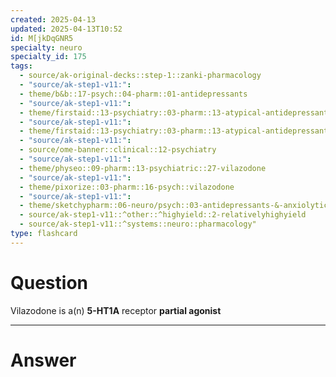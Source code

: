 ```yaml
---
created: 2025-04-13
updated: 2025-04-13T10:52
id: M[jkDqGNR5
specialty: neuro
specialty_id: 175
tags:
  - source/ak-original-decks::step-1::zanki-pharmacology
  - "source/ak-step1-v11:": 
  - theme/b&b::17-psych::04-pharm::01-antidepressants
  - "source/ak-step1-v11:": 
  - theme/firstaid::13-psychiatry::03-pharm::13-atypical-antidepressants
  - "source/ak-step1-v11:": 
  - theme/firstaid::13-psychiatry::03-pharm::13-atypical-antidepressants::vilazodone
  - "source/ak-step1-v11:": 
  - source/ome-banner::clinical::12-psychiatry
  - "source/ak-step1-v11:": 
  - theme/physeo::09-pharm::13-psychiatric::27-vilazodone
  - "source/ak-step1-v11:": 
  - theme/pixorize::03-pharm::16-psych::vilazodone
  - "source/ak-step1-v11:": 
  - theme/sketchypharm::06-neuro/psych::03-antidepressants-&-anxiolytics::04-bupropion,-mirtazapine,-trazodone
  - source/ak-step1-v11::^other::^highyield::2-relativelyhighyield
  - source/ak-step1-v11::^systems::neuro::pharmacology"
type: flashcard
---
```


# Question
Vilazodone is a(n) **5-HT1A** receptor **partial agonist**

---

# Answer
